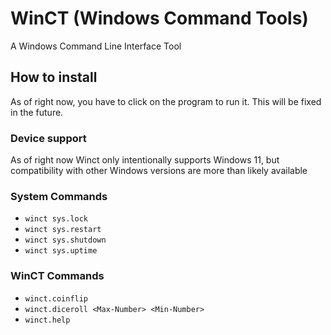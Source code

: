 # WinCT (Windows Command Tools)
A Windows Command Line Interface Tool

## How to install
As of right now, you have to click on the program to run it. This will be fixed in the future.

### Device support
As of right now Winct only intentionally supports Windows 11, but compatibility with other Windows versions are more than likely available

### System Commands
- `winct sys.lock`
- `winct sys.restart`
- `winct sys.shutdown`
- `winct sys.uptime`

### WinCT Commands
- `winct.coinflip`
- `winct.diceroll <Max-Number> <Min-Number>`
- `winct.help`